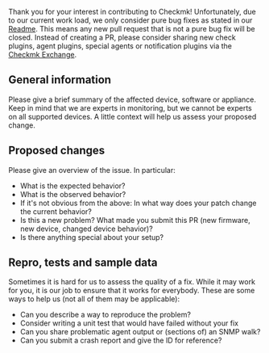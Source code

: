 Thank you for your interest in contributing to Checkmk!
Unfortunately, due to our current work load, we only consider pure bug fixes as stated in our [Readme](https://github.com/tribe29/checkmk#want-to-contribute).
This means any new pull request that is not a pure bug fix will be closed.
Instead of creating a PR, please consider sharing new check plugins, agent plugins, special agents or notification plugins via the [Checkmk Exchange](https://exchange.checkmk.com/).

## General information

Please give a brief summary of the affected device, software or appliance.
Keep in mind that we are experts in monitoring, but we cannot be experts on all supported devices.
A little context will help us assess your proposed change.

## Proposed changes

Please give an overview of the issue.
In particular:

+ What is the expected behavior?
+ What is the observed behavior?
+ If it's not obvious from the above: In what way does your patch change the current behavior?
+ Is this a new problem? What made you submit this PR (new firmware, new device, changed device behavior)?
+ Is there anything special about your setup?

## Repro, tests and sample data

Sometimes it is hard for us to assess the quality of a fix.
While it may work for you, it is our job to ensure that it works for everybody.
These are some ways to help us (not all of them may be applicable):

+ Can you describe a way to reproduce the problem?
+ Consider writing a unit test that would have failed without your fix
+ Can you share problematic agent output or (sections of) an SNMP walk?
+ Can you submit a crash report and give the ID for reference?


